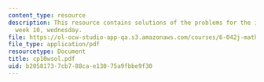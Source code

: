 ```yaml
---
content_type: resource
description: This resource contains solutions of the problems for the in-class problems
  week 10, wednesday.
file: https://ol-ocw-studio-app-qa.s3.amazonaws.com/courses/6-042j-mathematics-for-computer-science-fall-2005/b20581737cb788cae13075a9fbbe9f30_cp10wsol.pdf
file_type: application/pdf
resourcetype: Document
title: cp10wsol.pdf
uid: b2058173-7cb7-88ca-e130-75a9fbbe9f30
---
```

